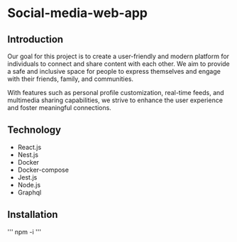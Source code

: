 # Social-media-web-app

## Introduction

  Our goal for this project is to create a user-friendly and modern platform for individuals to connect and share content with each other. We aim to provide a safe and     inclusive space for people to express themselves and engage with their friends, family, and communities.

  With features such as personal profile customization, real-time feeds, and multimedia sharing capabilities, we strive to enhance the user experience and foster           meaningful connections.

## Technology

  - React.js 
  - Nest.js 
  - Docker 
  - Docker-compose 
  - Jest.js 
  - Node.js 
  - Graphql 

## Installation

  ''' npm -i '''
